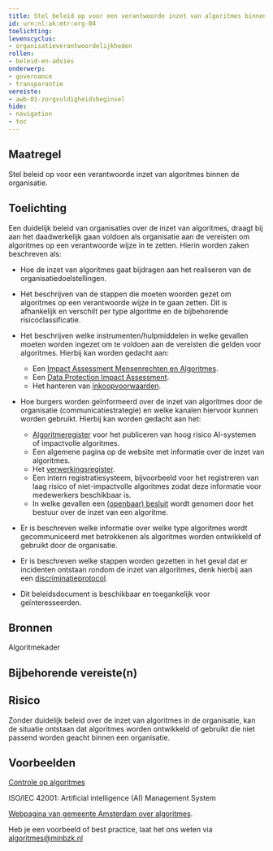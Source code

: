 ```yaml
---
title: Stel beleid op voor een verantwoorde inzet van algoritmes binnen de organisatie. 
id: urn:nl:ak:mtr:org-04
toelichting: 
levenscyclus:
- organisatieverantwoordelijkheden
rollen:
- beleid-en-advies
onderwerp: 
- governance
- transparantie
vereiste:
- awb-01-zorgvuldigheidsbeginsel
hide:
- navigation
- toc
---
```

<!-- tags -->

## Maatregel

Stel beleid op voor een verantwoorde inzet van algoritmes binnen de organisatie. 

## Toelichting
Een duidelijk beleid van organisaties over de inzet van algoritmes, draagt bij aan het daadwerkelijk gaan voldoen als organisatie aan de vereisten om algoritmes op een verantwoorde wijze in te zetten. Hierin worden zaken beschreven als:

- Hoe de inzet van algoritmes gaat bijdragen aan het realiseren van de organisatiedoelstellingen. 

- Het beschrijven van de stappen die moeten woorden gezet om algoritmes op een verantwoorde wijze in te gaan zetten. Dit is afhankelijk en verschilt per type algoritme en de bijbehorende risicoclassificatie.

- Het beschrijven welke instrumenten/hulpmiddelen in welke gevallen moeten worden ingezet om te voldoen aan de vereisten die gelden voor algoritmes. Hierbij kan worden gedacht aan:
  - Een [Impact Assessment Mensenrechten en Algoritmes](IAMA.md).
  - Een [Data Protection Impact Assessment](DPIA.md).
  - Het hanteren van [inkoopvoorwaarden](inkoopvoorwaarden.md).
  
- Hoe burgers worden geïnformeerd over de inzet van algoritmes door de organisatie (communicatiestrategie) en welke kanalen hiervoor kunnen worden gebruikt. Hierbij kan worden gedacht aan het:
  - [Algoritmeregister](algoritmeregister.md) voor het publiceren van hoog risico AI-systemen of impactvolle algoritmes. 
  - Een algemene pagina op de website met informatie over de inzet van algoritmes.
  - Het [verwerkingsregister](6-imp-08-vermelding-in-verwerkingsregister.md).
  - Een intern registratiesysteem, bijvoorbeeld voor het registreren van laag risico of niet-impactvolle algoritmes zodat deze informatie voor medewerkers beschikbaar is.
  - In welke gevallen een [(openbaar) besluit](6-imp-09-politiek-bestuurlijk-besluit.md) wordt genomen door het bestuur over de inzet van een algoritme. 

- Er is beschreven welke informatie over welke type algoritmes wordt gecommuniceerd met betrokkenen als algoritmes worden ontwikkeld of gebruikt door de organisatie. 

- Er is beschreven welke stappen worden gezetten in het geval dat er incidenten ontstaan rondom de inzet van algoritmes, denk hierbij aan een [discriminatieprotocol](0-org-15-discriminatieprotocol.md).

- Dit beleidsdocument is beschikbaar en toegankelijk voor geïnteresseerden. 

## Bronnen
Algoritmekader

## Bijbehorende vereiste(n)
<!-- Hier volgt een lijst met vereisten op basis van de in de metadata ingevulde vereiste -->

<!-- Let op! onderstaande regel met 'list_vereisten_on_maatregelen_page' niet weghalen! Deze maakt automatisch een lijst van bijbehorende verseisten op basis van de metadata  -->
<!-- list_vereisten_on_maatregelen_page -->

## Risico 
Zonder duidelijk beleid over de inzet van algoritmes in de organisatie, kan de situatie ontstaan dat algoritmes worden ontwikkeld of gebruikt die niet passend worden geacht binnen een organisatie. 

## Voorbeelden
[Controle op algoritmes](https://www.google.com/url?sa=t&rct=j&q=&esrc=s&source=web&cd=&ved=2ahUKEwjJr-7HwtSJAxWN8rsIHaOPNmkQFnoECBQQAw&url=https%3A%2F%2Fassets.amsterdam.nl%2Fpublish%2Fpages%2F1053010%2Fhandreiking_algoritmen.pdf&usg=AOvVaw3xCc4gbijZmLQayb7o02Pf&opi=89978449)

ISO/IEC 42001: Artificial intelligence (AI) Management System

[Webpagina van gemeente Amsterdam over algoritmes](https://www.amsterdam.nl/innovatie/digitalisering-technologie/algoritmen-ai/algoritmen/).

Heb je een voorbeeld of best practice, laat het ons weten via algoritmes@minbzk.nl
